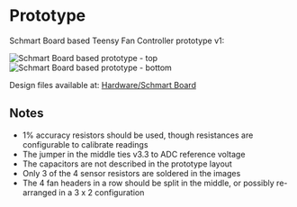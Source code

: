 # Prototype

Schmart Board based Teensy Fan Controller prototype v1:

![Schmart Board based prototype - top](../.gitbook/assets/sb.top.jpg) ![Schmart Board based prototype - bottom](../.gitbook/assets/sb.bottom.jpg)

Design files available at: [Hardware/Schmart Board](https://github.com/mstrthealias/TeensyFanController/tree/master/Hardware/Schmart%20Board)

## Notes

* 1% accuracy resistors should be used, though resistances are configurable to calibrate readings
* The jumper in the middle ties v3.3 to ADC reference voltage
* The capacitors are not described in the prototype layout
* Only 3 of the 4 sensor resistors are soldered in the images
* The 4 fan headers in a row should be split in the middle, or possibly re-arranged in a 3 x 2 configuration

